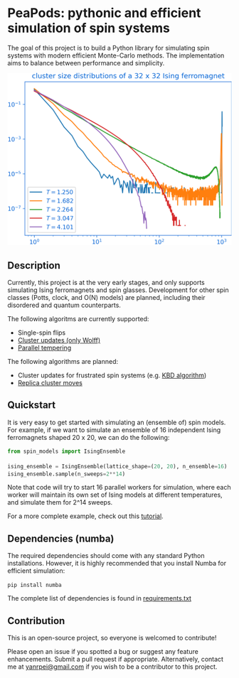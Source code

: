 # PeaPods: pythonic and efficient simulation of spin systems

The goal of this project is to build a Python library for simulating spin systems with modern efficient Monte-Carlo methods. 
The implementation aims to balance between performance and simplicity.

<p align="center">
  <img src="./docs/csd.png" alt="CSD">
</p>

## Description

Currently, this project is at the very early stages, 
and only supports simulating Ising ferromagnets and spin glasses. 
Development for other spin classes (Potts, clock, and O(N) models) are planned, 
including their disordered and quantum counterparts.

The following algoritms are currently supported:

- Single-spin flips
- [Cluster updates (only Wolff)](https://en.wikipedia.org/wiki/Wolff_algorithm)
- [Parallel tempering](https://en.wikipedia.org/wiki/Parallel_tempering)

The following algorithms are planned:

- Cluster updates for frustrated spin systems 
(e.g. [KBD algorithm](https://en.wikipedia.org/wiki/KBD_algorithm#:~:text=The%20KBD%20algorithm%20is%20an,algorithm%20more%20efficient%20in%20comparison.))
- [Replica cluster moves](https://en.wikipedia.org/wiki/Replica_cluster_move#:~:text=Replica%20cluster%20move%20in%20condensed,replicas%20instead%20of%20just%20one.)

## Quickstart

It is very easy to get started with simulating an (ensemble of) spin models.
For example, if we want to simulate an ensemble of 16 independent Ising ferromagnets
shaped 20 x 20, we can do the following:

```python
from spin_models import IsingEnsemble

ising_ensemble = IsingEnsemble(lattice_shape=(20, 20), n_ensemble=16)
ising_ensemble.sample(n_sweeps=2**14)
```

Note that code will try to start 16 parallel workers for simulation,
where each worker will maintain its own set of Ising models at different temperatures,
and simulate them for 2^14 sweeps.

For a more complete example, check out this [tutorial](tutorial.ipynb).

## Dependencies (numba)

The required dependencies should come with any standard Python installations. 
However, it is highly recommended that you install Numba for efficient simulation:

`pip install numba`

The complete list of dependencies is found in [requirements.txt](requirements.txt)

## Contribution

This is an open-source project, so everyone is welcomed to contribute! 

Please open an issue if you spotted a bug or suggest any feature enhancements. 
Submit a pull request if appropriate. 
Alternatively, contact me at yanrpei@gmail.com if you wish to be a contributor to this project.